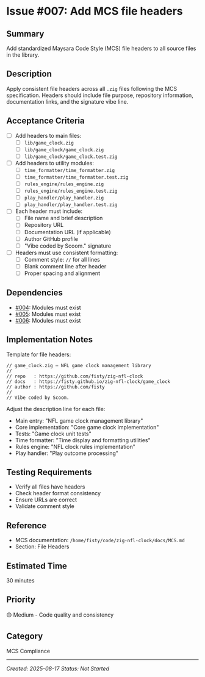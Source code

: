# Issue #007: Add MCS file headers

## Summary
Add standardized Maysara Code Style (MCS) file headers to all source files in the library.

## Description
Apply consistent file headers across all `.zig` files following the MCS specification. Headers should include file purpose, repository information, documentation links, and the signature vibe line.

## Acceptance Criteria
- [ ] Add headers to main files:
  - [ ] `lib/game_clock.zig`
  - [ ] `lib/game_clock/game_clock.zig`
  - [ ] `lib/game_clock/game_clock.test.zig`
- [ ] Add headers to utility modules:
  - [ ] `time_formatter/time_formatter.zig`
  - [ ] `time_formatter/time_formatter.test.zig`
  - [ ] `rules_engine/rules_engine.zig`
  - [ ] `rules_engine/rules_engine.test.zig`
  - [ ] `play_handler/play_handler.zig`
  - [ ] `play_handler/play_handler.test.zig`
- [ ] Each header must include:
  - [ ] File name and brief description
  - [ ] Repository URL
  - [ ] Documentation URL (if applicable)
  - [ ] Author GitHub profile
  - [ ] "Vibe coded by Scoom." signature
- [ ] Headers must use consistent formatting:
  - [ ] Comment style: `//` for all lines
  - [ ] Blank comment line after header
  - [ ] Proper spacing and alignment

## Dependencies
- [#004](004_time_management_module.md): Modules must exist
- [#005](005_rules_engine_module.md): Modules must exist
- [#006](006_play_handler_module.md): Modules must exist

## Implementation Notes
Template for file headers:
```zig
// game_clock.zig — NFL game clock management library
//
// repo   : https://github.com/fisty/zig-nfl-clock
// docs   : https://fisty.github.io/zig-nfl-clock/game_clock
// author : https://github.com/fisty
//
// Vibe coded by Scoom.
```

Adjust the description line for each file:
- Main entry: "NFL game clock management library"
- Core implementation: "Core game clock implementation"
- Tests: "Game clock unit tests"
- Time formatter: "Time display and formatting utilities"
- Rules engine: "NFL clock rules implementation"
- Play handler: "Play outcome processing"

## Testing Requirements
- Verify all files have headers
- Check header format consistency
- Ensure URLs are correct
- Validate comment style

## Reference
- MCS documentation: `/home/fisty/code/zig-nfl-clock/docs/MCS.md`
- Section: File Headers

## Estimated Time
30 minutes

## Priority
🟡 Medium - Code quality and consistency

## Category
MCS Compliance

---
*Created: 2025-08-17*
*Status: Not Started*